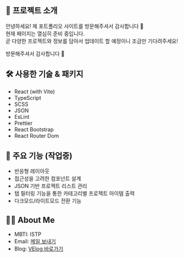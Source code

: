 ## 📌 프로젝트 소개

안녕하세요! 제 포트폴리오 사이트를 방문해주셔서 감사합니다 🙌  
현재 페이지는 열심히 준비 중입니다.  
곧 다양한 프로젝트와 정보를 담아서 업데이트 할 예정이니 조금만 기다려주세요!

방문해주셔서 감사합니다 🙏

## 🛠 사용한 기술 & 패키지

- React (with Vite)
- TypeScript
- SCSS
- JSON
- EsLint
- Prettier
- React Bootstrap
- React Router Dom

## 📁 주요 기능 (작업중)

- 반응형 레이아웃
- 접근성을 고려한 컴포넌트 설계
- JSON 기반 프로젝트 리스트 관리
- 탭 필터링 기능을 통한 카테고리별 프로젝트 아이템 출력
- 다크모드/라이트모드 전환 기능

## 🙋‍♀️ About Me

- MBTI: ISTP
- Email: [메일 보내기](mailto:dolefulmoon@naver.com)
- Blog: [VElog 바로가기](https://velog.io/@dolefulmoon/posts)
